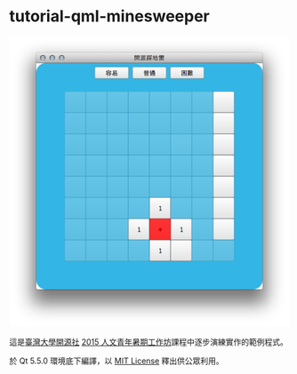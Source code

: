 tutorial-qml-minesweeper
========================

![螢幕截圖](screenshot.png)

這是[臺灣大學開源社](https://ntuosc.org) [2015 人文青年暑期工作坊](ntuosc.kktix.cc/events/humanities-workshop)課程中逐步演練實作的範例程式。

於 Qt 5.5.0 環境底下編譯，以 [MIT License](LICENSE.md) 釋出供公眾利用。
